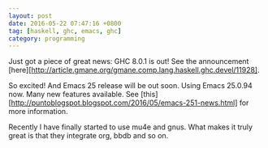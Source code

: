 ```yaml
---
layout: post
date: 2016-05-22 07:47:16 +0800
tag: [haskell, ghc, emacs, ghc]
category: programming
---
```


Just got a piece of great news: GHC 8.0.1 is out! See the announcement [here][http://article.gmane.org/gmane.comp.lang.haskell.ghc.devel/11928].

So excited! And Emacs 25 release will be out soon. Using Emacs 25.0.94 now. Many new features available. See [this][http://puntoblogspot.blogspot.com/2016/05/emacs-251-news.html] for more information.

Recently I have finally started to use mu4e and gnus. What makes it truly great is that they integrate org, bbdb and so on.
